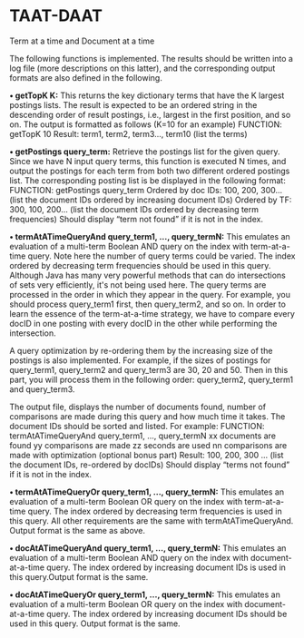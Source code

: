 # TAAT-DAAT
Term at a time and Document at a time

The following functions is implemented. The results should be written into a log file (more descriptions on this latter), and the corresponding output formats are also defined in the following.

**• getTopK K:** This returns the key dictionary terms that have the K largest postings lists. The result is expected to be an ordered string in the descending order of result postings, i.e., largest in the first position, and so on.
The output is formatted as follows (K=10 for an example)
FUNCTION: getTopK 10
Result: term1, term2, term3..., term10 (list the terms)

**• getPostings query_term:** Retrieve the postings list for the given query. Since we have N input query terms, this function is executed N times, and output the postings for each term from both two different ordered postings list. The corresponding posting list is be displayed in the following format:
FUNCTION: getPostings query_term
Ordered by doc IDs: 100, 200, 300... (list the document IDs ordered by increasing document IDs)
Ordered by TF: 300, 100, 200... (list the document IDs ordered by decreasing term frequencies)
Should display “term not found” if it is not in the index.

**• termAtATimeQueryAnd query_term1, ..., query_termN:** This emulates an evaluation of a multi-term Boolean AND query on the index with term-at-a-time query. Note here the number of query terms could be varied. The index ordered by decreasing term frequencies should be used in this query. Although Java has many very powerful methods that can do intersections of sets very efficiently, it's not being used here. The query terms are processed in the order in which they appear in the query. For example, you should process query_term1 first, then query_term2, and so on. In order to learn the essence of the term-at-a-time strategy, we have to compare every docID in one posting with every docID in the other while performing the intersection. 

A query optimization by re-ordering them by the increasing size of the postings is also implemented. For example, if the sizes of postings for query_term1, query_term2 and query_term3 are 30, 20 and 50. Then in this part, you will process them in the following order: query_term2, query_term1 and query_term3.

The output file, displays the number of documents found, number of comparisons are made during this query and how much time it takes. The document IDs should be sorted and listed.
For example:
FUNCTION: termAtATimeQueryAnd query_term1, ..., query_termN
xx documents are found 
yy comparisons are made
zz seconds are used
nn comparisons are made with optimization (optional bonus part)
Result: 100, 200, 300 ... (list the document IDs, re-ordered by docIDs)
Should display “terms not found” if it is not in the index.

**• termAtATimeQueryOr query_term1, ..., query_termN:** This emulates an evaluation of a multi-term Boolean OR query on the index with term-at-a-time query. The index ordered by decreasing term frequencies is used in this query. All other requirements are the same with termAtATimeQueryAnd. Output format is the same as above.

**• docAtATimeQueryAnd query_term1, ..., query_termN:** This emulates an evaluation of a multi-term Boolean AND query on the index with document-at-a-time query. The index ordered by increasing document IDs is used in this query.Output format is the same.

**• docAtATimeQueryOr query_term1, ..., query_termN:** This emulates an evaluation of a multi-term Boolean OR query on the index with document-at-a-time query. The index ordered by increasing document IDs should be used in this query. Output format is the same.
